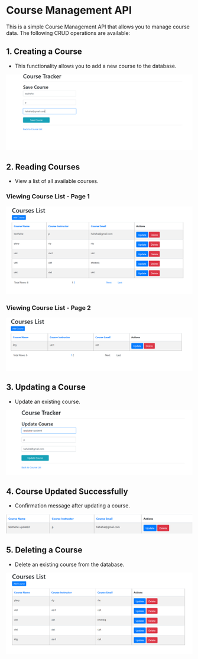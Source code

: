 # Course Management API

This is a simple Course Management API that allows you to manage course data. The following CRUD operations are available:

## 1. Creating a Course
- This functionality allows you to add a new course to the database.

![Creating a Course](spring_mvc/picture/dangky.png)

## 2. Reading Courses
- View a list of all available courses.

### Viewing Course List - Page 1
![Viewing Course List - Page 1](spring_mvc/picture/xemfull1.png)

### Viewing Course List - Page 2
![Viewing Course List - Page 2](spring_mvc/picture/xemfull2.png)

## 3. Updating a Course
- Update an existing course.

![Updating Course](spring_mvc/picture/update.png)

## 4. Course Updated Successfully
- Confirmation message after updating a course.

![Course Updated Successfully](spring_mvc/picture/updated.png)

## 5. Deleting a Course
- Delete an existing course from the database.

![Deleting Course](spring_mvc/picture/deleted.png)
